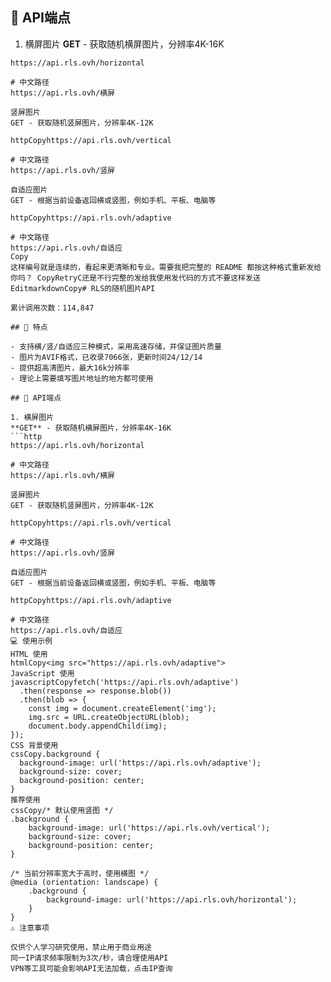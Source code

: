 ## 📝 API端点

1. 横屏图片
**GET** - 获取随机横屏图片，分辨率4K-16K
```http
https://api.rls.ovh/horizontal

# 中文路径
https://api.rls.ovh/横屏

竖屏图片
GET - 获取随机竖屏图片，分辨率4K-12K

httpCopyhttps://api.rls.ovh/vertical

# 中文路径
https://api.rls.ovh/竖屏

自适应图片
GET - 根据当前设备返回横或竖图，例如手机、平板、电脑等

httpCopyhttps://api.rls.ovh/adaptive

# 中文路径
https://api.rls.ovh/自适应
Copy
这样编号就是连续的，看起来更清晰和专业。需要我把完整的 README 都按这种格式重新发给你吗？ CopyRetryC还是不行完整的发给我使用发代码的方式不要这样发送EditmarkdownCopy# RLS的随机图片API

累计调用次数：114,847

## 🌟 特点

- 支持横/竖/自适应三种模式，采用高速存储，并保证图片质量
- 图片为AVIF格式，已收录7066张，更新时间24/12/14  
- 提供超高清图片，最大16k分辨率
- 理论上需要填写图片地址的地方都可使用

## 📝 API端点

1. 横屏图片
**GET** - 获取随机横屏图片，分辨率4K-16K
```http
https://api.rls.ovh/horizontal

# 中文路径
https://api.rls.ovh/横屏

竖屏图片
GET - 获取随机竖屏图片，分辨率4K-12K

httpCopyhttps://api.rls.ovh/vertical

# 中文路径
https://api.rls.ovh/竖屏

自适应图片
GET - 根据当前设备返回横或竖图，例如手机、平板、电脑等

httpCopyhttps://api.rls.ovh/adaptive

# 中文路径
https://api.rls.ovh/自适应
💻 使用示例
HTML 使用
htmlCopy<img src="https://api.rls.ovh/adaptive">
JavaScript 使用
javascriptCopyfetch('https://api.rls.ovh/adaptive')
  .then(response => response.blob())
  .then(blob => {
    const img = document.createElement('img');
    img.src = URL.createObjectURL(blob);
    document.body.appendChild(img);
});
CSS 背景使用
cssCopy.background {
  background-image: url('https://api.rls.ovh/adaptive');
  background-size: cover;
  background-position: center;
}
推荐使用
cssCopy/* 默认使用竖图 */
.background {
    background-image: url('https://api.rls.ovh/vertical');
    background-size: cover;
    background-position: center;
}

/* 当前分辨率宽大于高时，使用横图 */
@media (orientation: landscape) {
    .background {
        background-image: url('https://api.rls.ovh/horizontal');
    }
}
⚠️ 注意事项

仅供个人学习研究使用，禁止用于商业用途
同一IP请求频率限制为3次/秒，请合理使用API
VPN等工具可能会影响API无法加载，点击IP查询
